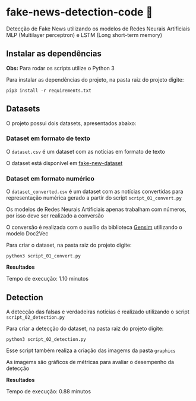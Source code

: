 # fake-news-detection-code :newspaper:

Detecção de Fake News utilizando os modelos de Redes Neurais Artificiais MLP (Multilayer perceptron) e LSTM (Long short-term memory)

## Instalar as dependências

**Obs:** Para rodar os scripts utilize o Python 3

Para instalar as dependências do projeto, na pasta raiz do projeto digite:

`pip3 install -r requirements.txt`

## Datasets

O projeto possui dois datasets, apresentados abaixo:

### Dataset em formato de texto

O `dataset.csv` é um dataset com as notícias em formato de texto

O dataset está disponível em [fake-new-dataset](https://github.com/mathiasarturschulz/fake-news-dataset)

### Dataset em formato numérico

O `dataset_converted.csv` é um dataset com as notícias convertidas para representação numérica gerado a partir do script `script_01_convert.py`

Os modelos de Redes Neurais Artificiais apenas trabalham com números, por isso deve ser realizado a conversão

O conversão é realizada com o auxílio da biblioteca [Gensim](https://radimrehurek.com/gensim/) utilizando o modelo Doc2Vec

Para criar o dataset, na pasta raiz do projeto digite:

`python3 script_01_convert.py`

**Resultados**

Tempo de execução: 1.10 minutos

## Detection

A detecção das falsas e verdadeiras notícias é realizado utilizando o script `script_02_detection.py`

Para criar a detecção do dataset, na pasta raiz do projeto digite:

`python3 script_02_detection.py`

Esse script também realiza a criação das imagems da pasta `graphics`

As imagems são gráficos de métricas para avaliar o desempenho da detecção

**Resultados**

Tempo de execução: 0.88 minutos

